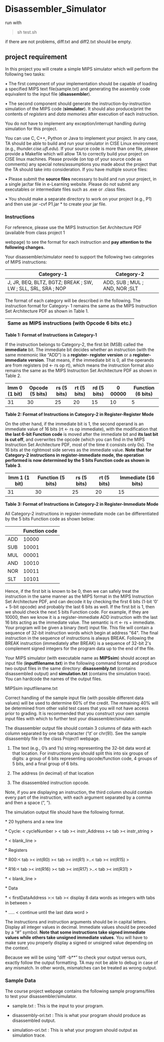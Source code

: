 # Disassembler_Simulator

run with

> sh test.sh

if there are not problems, diff.txt and diff2.txt should be empty.

## project requirement

In this project you will create a simple MIPS simulator which will perform the following two tasks:

•  The first component of your implementation should be capable of loading a specified MIPS text file(sample.txt) and generating the assembly code equivalent to the input file (**disassembler**).

•  The second component should generate the instruction-by-instruction simulation of the MIPS code (**simulator**). It should also produce/print the contents of *registers* and *data* *memories* after execution of each instruction.

 

You do not have to implement any exception/interrupt handling during simulation for this project.

You can use C, C++, Python or Java to implement your project. In any case, TA should be able to build and run your simulator in CISE Linux environment (e.g., *thunder.cise.ufl.edu*). If your source code is more than one file, please provide a Makefile which will allow TA to correctly build your project on CISE linux machines. Please provide (on top of your source code as comments) any special notes/assumptions you made about the project that the TA should take into consideration. If you have multiple source files:

•  Please submit the **source files** necessary to build and run your project, in a single jar/tar file in e-Learning website. Please do not submit any executables or intermediate files such as .exe or .class files.

•  You should make a separate directory to work on your project (e.g., P1) and then use jar -cvf P1.jar * to create your jar file.

### Instructions

For reference, please use the MIPS Instruction Set Architecture PDF (available from class project 1

webpage) to see the format for each instruction and **pay attention to the following changes.**

Your disassembler/simulator need to support the following two categories of MIPS instructions:

| Category-1                                              | Category-2                       |
| ------------------------------------------------------------ | ------------------------------------ |
| J, JR,  BEQ, BLTZ, BGTZ;  BREAK  ; SW, LW  ; SLL, SRL,  SRA  ; NOP | ADD, SUB  ; MUL  ; AND, NOR  ;SLT |

The  format of each category will be described in the following. The instruction format for Category- 1 remains the same as the MIPS Instruction Set Architecture PDF as shown in Table 1.

| Same as MIPS instructions (with Opcode 6 bits etc.) |
| --------------------------------------------------- |

**Table 1: Format of Instructions in Category-1**

If the instruction belongs to Category-2, the first bit (MSB) called the **immediate** bit. The immediate bit decides whether an instruction (with the same mnemonic like “ADD”) is a **register- register version** or a **register-immediate version**. That means, if the immediate bit is 0, all the operands are from registers (rd ← rs op rt), which means the instruction format also remains the same as the MIPS Instruction Set Architecture PDF as shown in Table 2.

| Imm 0  (1 bit) | Opcode  (5 bits) | rs  (5 bits) | rt  (5 bits) | rd  (5 bits) | 0  00000 | Function  (6 bits) |
| -------------- | ---------------- | ------------ | ------------ | ------------ | -------- | ------------------ |
| 31             | 30               | 25           | 20           | 15           | 10       | 5                  |

**Table 2: Format of Instructions in Category-2 in Register-Register Mode**

On the other hand, if the immediate bit is 1, the second operand is an immediate value of 16 bits (rt ← rs op immediate), with the modification that **the last 6-bit Function code** is moved after the immediate bit and **its last bit is cut off**, and overwrites the opcode (which you can find in the MIPS Instruction Set Architecture PDF, most of the time it consists only 0s). The 16 bits at the rightmost side serves as the immediate value. **Note that for Category-2 instructions in register-immediate mode, the operation performed is now determined by the 5 bits Function code as shown in Table 3**.

| Imm 1  (1 bit) | Function  (5 bits) | rs  (5 bits) | rt  (5 bits) | Immediate  (16 bits) |
| -------------- | ------------------ | ------------ | ------------ | -------------------- |
| 31             | 30                 | 25           | 20           | 15                   |

**Table 3: Format of Instructions in Category-2 in Register-Immediate Mode**

All Category-2 instructions in register-immediate mode can be differentiated by the 5 bits Function code as shown below: 

|             | **Function code** |
| ----------- | --------------------- |
| ADD     | 10000                 |
| SUB | 10001                 |
| MUL     | 00001                 |
| AND     | 10010                 |
| NOR | 10011                 |
| SLT | 10101                 |

Hence, if the first bit is known to be 0, then we can safely treat the instruction in the same manner as the MIPS format in the MIPS Instruction Set Architecture PDF, and can decode it by checking the first 6 bits (1-bit ‘0’ + 5-bit opcode) and probably the last 6 bits as well. If the first bit is 1, then we should check the next 5 bits Function code. For example, if they are 10000, then we know it is a register-immediate ADD instruction with the  last 16 bits acting as the immediate value. The semantic is rt ← rs + immediate. Your program will be given a binary (text) input file. This file will contain a sequence of 32-bit instruction words which begin at address "64". The final instruction in the sequence of instructions is always BREAK. Following the BREAK instruction (immediately after BREAK) is a sequence of 32-bit 2's complement signed integers for the program data up to the end of the file.

Your MIPS  simulator  (with  executable name  as  **MIPSsim**)  should  accept  an  input  file (**inputfilename.txt**) in the following command format and produce two output files in the same directory: **disassembly.txt** (contains disassembled output) and **simulation.txt**  (contains the simulation trace). You can hardcode the names of the output files.

MIPSsim inputfilename.txt

Correct handling of the sample input file (with possible different data values) will be used to determine 60% of the credit. The remaining 40% will be determined from other valid test cases that you will not have access prior to grading. It is recommended that you construct your own sample input files with which to further test your disassembler/simulator.

The disassembler output file should contain 3 columns of data with each column separated by one tab character (‘\t’ or chr(9)). See the sample disassembly file in the class Project1 webpage.

1. The text (e.g., 0’s and 1’s) string representing the 32-bit data word at that location. For instructions  you should split this into six groups of digits: a group of 6 bits representing opcode/function code, 4 groups of 5 bits, and a final group of 6 bits.

2. The address (in decimal) of that location

3. The disassembled instruction opcode.

Note, if you are displaying an instruction, the third column should contain every part of the instruction, with each argument separated by a comma and then a space (“, ”).

The simulation output file should have the following format.

\* 20 hyphens and a new line

\* Cycle: < cycleNumber > < tab >< instr_Address >< tab >< instr_string >

\* < blank_line >

\* Registers

\* R00:< tab >< int(R0) >< tab >< int(R1) >..< tab >< int(R15) >

\* R16:< tab >< int(R16) >< tab >< int(R17) >..< tab >< int(R31) >

\* < blank_line >

\* Data

\* < firstDataAddress >:< tab >< display 8 data words as integers with tabs in between >

\* ..... < continue until the last data word >

The instructions and instruction arguments should be in capital letters. Display all integer values in decimal. Immediate values should be preceded by a “#” symbol. **Note that some instructions take signed immediate values while others take unsigned immediate values**. You will have to make sure you properly display a signed or unsigned value depending on the context.

Because we will be using “diff -b**” to check your output versus ours, exactly follow the output formatting. TA may not be able to debug in case of any mismatch. In other words, mismatches can be treated as wrong output.

### Sample Data

The  course  project  webpage  contains  the  following  sample  programs/files  to  test  your disassembler/simulator.

- sample.txt : This is the input to your program.

- disassembly-ori.txt : This is what your program should produce as disassembled output.

- simulation-ori.txt : This is what your program should output as simulation trace.

 